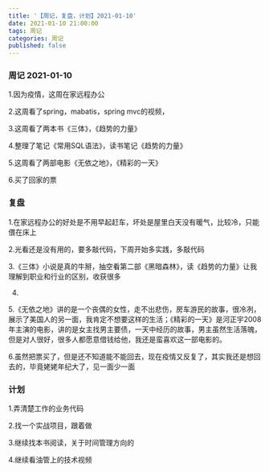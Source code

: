 ```yaml
---
title: '【周记，复盘，计划】2021-01-10'
date: 2021-01-10 21:00:00
tags: 周记
categories: 周记
published: false
---
```

###  周记 2021-01-10
1.因为疫情，这周在家远程办公

2.这周看了spring，mabatis，spring mvc的视频，

3.这周看了两本书《三体》，《趋势的力量》

4.整理了笔记《常用SQL语法》，读书笔记《趋势的力量》

5.这周看了两部电影《无依之地》，《精彩的一天》

6.买了回家的票



### 复盘

1.在家远程办公的好处是不用早起赶车，坏处是屋里白天没有暖气，比较冷，只能偎在床上

2.光看还是没有用的，要多敲代码，下周开始多实践，多敲代码

3.《三体》小说是真的牛掰，抽空看第二部《黑暗森林》，读《趋势的力量》让我理解到职业和行业的区别，收获很多

4.

5.《无依之地》讲的是一个丧偶的女性，走不出悲伤，房车游民的故事，很冷冽，展示了美国人的另一面，我肯定不想要这样的生活；《精彩的一天》是河正宇2008年主演的电影，讲的是女主找男主要债，一天中经历的故事，男主虽然生活落魄，但是对人很好，很多人都愿意借钱给他，我还是蛮喜欢这一部电影的。

6.虽然把票买了，但是还不知道能不能回去，现在疫情又反复了，其实我还是想回去的，毕竟姥姥年纪大了，见一面少一面

### 计划

1.弄清楚工作的业务代码

2.找一个实战项目，跟着做

3.继续找本书阅读，关于时间管理方向的

4.继续看油管上的技术视频

